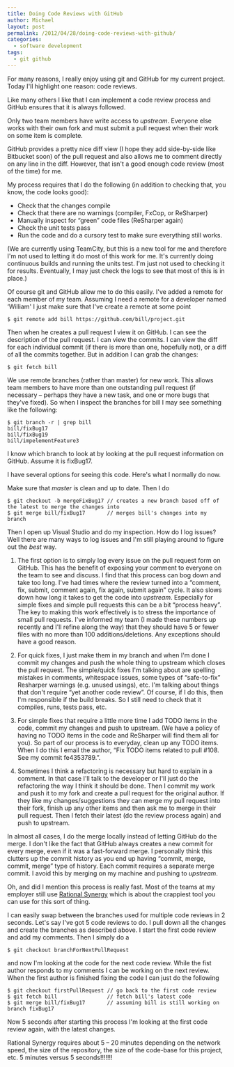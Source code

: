 ```yaml
---
title: Doing Code Reviews with GitHub
author: Michael
layout: post
permalink: /2012/04/28/doing-code-reviews-with-github/
categories:
  - software development
tags:
  - git github
---
```

For many reasons, I really enjoy using git and GitHub for my current project. Today I'll highlight one reason: code reviews.

<!--more-->

Like many others I like that I can implement a code review process and GitHub ensures that it is always followed.

Only two team members have write access to *upstream*. Everyone else works with their own fork and must submit a pull request when their work on some item is complete.

GitHub provides a pretty nice diff view (I hope they add side-by-side like Bitbucket soon) of the pull request and also allows me to comment directly on any line in the diff. However, that isn't a good enough code review (most of the time) for me.

My process requires that I do the following (in addition to checking that, you know, the code looks good):

  * Check that the changes compile
  * Check that there are no warnings (compiler, FxCop, or ReSharper)
  * Manually inspect for &#8220;green&#8221; code files (ReSharper again)
  * Check the unit tests pass 
  * Run the code and do a cursory test to make sure everything still works.

(We are currently using TeamCity, but this is a new tool for me and therefore I'm not used to letting it do most of this work for me. It's currently doing continuous builds and running the units test. I'm just not used to checking it for results. Eventually, I may just check the logs to see that most of this is in place.)

Of course git and GitHub allow me to do this easily. I've added a remote for each member of my team. Assuming I need a remote for a developer named &#8216;William' I just make sure that I've create a remote at some point

    $ git remote add bill https://github.com/bill/project.git
    

Then when he creates a pull request I view it on GitHub. I can see the description of the pull request. I can view the commits. I can view the diff for each individual commit (if there is more than one, hopefully not), or a diff of all the commits together. But in addition I can grab the changes:

    $ git fetch bill
    

We use remote branches (rather than master) for new work. This allows team members to have more than one outstanding pull request (if necessary &#8211; perhaps they have a new task, and one or more bugs that they've fixed). So when I inspect the branches for bill I may see something like the following:

    $ git branch -r | grep bill
    bill/fixBug17
    bill/fixBug19
    bill/impelementFeature3
    

I know which branch to look at by looking at the pull request information on GitHub. Assume it is fixBug17.

I have several options for seeing this code. Here's what I normally do now.

Make sure that *master* is clean and up to date. Then I do

    $ git checkout -b mergeFixBug17 // creates a new branch based off of the latest to merge the changes into
    $ git merge bill/fixBug17       // merges bill's changes into my branch    
    

Then I open up Visual Studio and do my inspection. How do I log issues? Well there are many ways to log issues and I'm still playing around to figure out the *best* way.

  1. The first option is to simply log every issue on the pull request form on GitHub. This has the benefit of exposing your comment to everyone on the team to see and discuss. I find that this process can bog down and take too long. I've had times where the review turned into a &#8220;comment, fix, submit, comment again, fix again, submit again&#8221; cycle. It also slows down how long it takes to get the code into *upstream*. Especially for simple fixes and simple pull requests this can be a bit &#8220;process heavy&#8221;. The key to making this work effectively is to stress the importance of small pull requests. I've informed my team (I made these numbers up recently and I'll refine along the way) that they should have 5 or fewer files with no more than 100 additions/deletions. Any exceptions should have a good reason.

  2. For quick fixes, I just make them in my branch and when I'm done I commit my changes and push the whole thing to upstream which closes the pull request. The simple/quick fixes I'm talking about are spelling mistakes in comments, whitespace issues, some types of &#8220;safe-to-fix&#8221; Resharper warnings (e.g. unused usings), etc. I'm talking about things that don't require &#8220;yet another code review&#8221;. Of course, if I do this, then I'm responsible if the build breaks. So I still need to check that it compiles, runs, tests pass, etc.

  3. For simple fixes that require a little more time I add TODO items in the code, commit my changes and push to upstream. (We have a policy of having no TODO items in the code and ReSharper will find them all for you). So part of our process is to everyday, clean up any TODO items. When I do this I email the author, &#8220;Fix TODO items related to pull #108. See my commit fe4353789.&#8221;.

  4. Sometimes I think a refactoring is necessary but hard to explain in a comment. In that case I'll talk to the developer or I'll just do the refactoring the way I think it should be done. Then I commit my work and push it to my fork and create a pull request for the original author. If they like my changes/suggestions they can merge my pull request into their fork, finish up any other items and then ask me to merge in their pull request. Then I fetch their latest (do the review process again) and push to upstream.

In almost all cases, I do the merge locally instead of letting GitHub do the merge. I don't like the fact that GitHub always creates a new commit for every merge, even if it was a fast-forward merge. I personally think this clutters up the commit history as you end up having &#8220;commit, merge, commit, merge&#8221; type of history. Each commit requires a separate merge commit. I avoid this by merging on my machine and pushing to *upstream*.

Oh, and did I mention this process is really fast. Most of the teams at my employer still use [Rational Synergy][1] which is about the crappiest tool you can use for this sort of thing.

I can easily swap between the branches used for multiple code reviews in 2 seconds. Let's say I've got 5 code reviews to do. I pull down all the changes and create the branches as described above. I start the first code review and add my comments. Then I simply do a

    $ git checkout branchForNextPullRequest
    

and now I'm looking at the code for the next code review. While the fist author responds to my comments I can be working on the next review. When the first author is finished fixing the code I can just do the following

    $ git checkout firstPullRequest // go back to the first code review
    $ git fetch bill                // fetch bill's latest code
    $ git merge bill/fixBug17       // assuming bill is still working on branch fixBug17
    

Now 5 seconds after starting this process I'm looking at the first code review again, with the latest changes.

Rational Synergy requires about 5 &#8211; 20 minutes depending on the network speed, the size of the repository, the size of the code-base for this project, etc. 5 minutes versus 5 seconds!!!!!!!

 [1]: http://www-01.ibm.com/software/awdtools/synergy/
